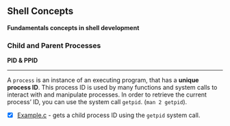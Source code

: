 ## Shell Concepts

**Fundamentals concepts in shell development**

### Child and Parent Processes

**PID & PPID**

---
 A `process` is an instance of an executing program, that has a **unique process ID**. This process ID is used by many functions and system calls to interact with and manipulate processes. In order to retrieve the current process’ ID, you can use the system call `getpid`. (`man 2 getpid`).

- [x] [Example.c](pid.c) - gets a child process ID using the `getpid` system call.
